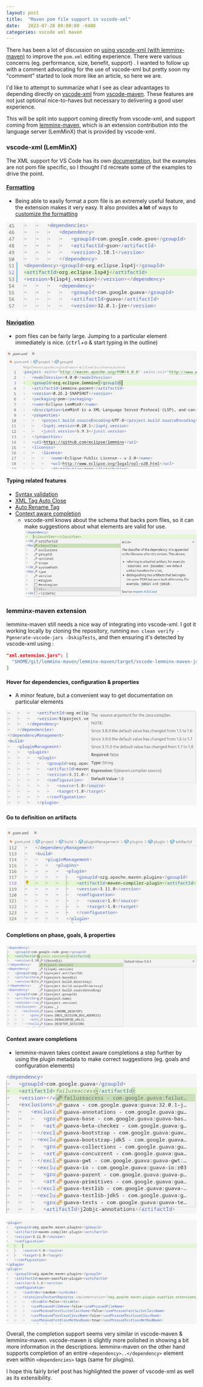 ```yaml
---
layout: post
title:  "Maven pom file support in vscode-xml"
date:   2023-07-28 09:00:00 -0400
categories: vscode xml maven
---
```


There has been a lot of discussion on [using vscode-xml (with lemminx-maven)](https://github.com/microsoft/vscode-maven/issues/47) to improve the `pom.xml` editing experience. There were various concerns (eg. performance, size, benefit, support) . I wanted to follow up with a comment advocating for the use of vscode-xml but pretty soon my "comment" started to look more like an article, so here we are.

I'd like to attempt to summarize what I see as clear advantages to depending directly on [vscode-xml](https://github.com/redhat-developer/vscode-xml/) from [vscode-maven](https://github.com/microsoft/vscode-maven/). These features are not just optional nice-to-haves but necessary to delivering a good user experience.

This will be split into support coming directly from vscode-xml, and support coming from [lemminx-maven](https://github.com/eclipse/lemminx-maven/), which is an extension contribution into the language server (LemMinX) that is provided by vscode-xml.


### vscode-xml (LemMinX)

The XML support for VS Code has its own [documentation](https://github.com/redhat-developer/vscode-xml/blob/main/docs/Features/XMLFeatures.md#xml-features), but the examples are not pom file specific, so I thought I'd recreate some of the examples to drive the point.

#### [Formatting](https://github.com/redhat-developer/vscode-xml/blob/main/docs/Features/XMLFeatures.md#formatting)
- Being able to easily format a pom file is an extremely useful feature, and the extension makes it very easy. It also provides **a lot** of ways to [customize the formatting](https://github.com/redhat-developer/vscode-xml/blob/main/docs/Formatting.md)

![format-selected-element](/assets/vscode-xml-pomfile-support/format-selected-element.gif)

#### [Navigation](https://github.com/redhat-developer/vscode-xml/blob/main/docs/Features/XMLFeatures.md#symbols-from-outline-and-breadcrumbs)
- pom files can be fairly large. Jumping to a particular element immediately is nice. (<kbd>ctrl</kbd>+<kbd>o</kbd> & start typing in the outline)

![xml-outline-navigation](/assets/vscode-xml-pomfile-support/xml-outline-navigation.gif)

#### Typing related features
  - [Syntax validation](https://github.com/redhat-developer/vscode-xml/blob/main/docs/Features/XMLFeatures.md#syntax-validation)
  - [XML Tag Auto Close](https://github.com/redhat-developer/vscode-xml/blob/main/docs/Features/XMLFeatures.md#xml-tag-auto-close)
  - [Auto Rename Tag](https://github.com/redhat-developer/vscode-xml/blob/main/docs/Features/XMLFeatures.md#auto-rename-tag)
  - [Context aware completion](https://github.com/redhat-developer/vscode-xml/blob/main/docs/Features/XMLFeatures.md#completion-based-on-xsd)
    - vscode-xml knows about the schema that backs pom files, so it can make suggestions about what elements are valid for use.
    ![completion-context-aware](/assets/vscode-xml-pomfile-support/completion-context-aware.png)


### lemminx-maven extension

lemminx-maven still needs a nice way of integrating into vscode-xml. I got it working locally by cloning the repository, running `mvn clean verify -Pgenerate-vscode-jars -DskipTests`, and then ensuring it's detected by vscode-xml using :
```json
"xml.extension.jars": [
  "$HOME/git/lemminx-maven/lemminx-maven/target/vscode-lemminx-maven-jars/*.jar"
]
```

#### Hover for dependencies, configuration & properties

- A minor feature, but a convenient way to get documentation on particular elements

![hover-plugin-configuration-element](/assets/vscode-xml-pomfile-support/hover-plugin-configuration-element.png)

#### Go to definition on artifacts

![definition-artifact.](/assets/vscode-xml-pomfile-support/definition-artifact.gif)

#### Completions on phase, goals, & properties

![completion-properties](/assets/vscode-xml-pomfile-support/completion-properties.png)

#### Context aware completions
- lemminx-maven takes context aware completions a step further by using the plugin metadata to make correct suggestions (eg. goals and configuration elements)

![completion-artifactid](/assets/vscode-xml-pomfile-support/completion-artifactid.png)

![completion-plugin-configuration-elements](/assets/vscode-xml-pomfile-support/completion-plugin-configuration-elements.gif)

Overall, the completion support seems very similar in vscode-maven & lemminx-maven. vscode-maven is slightly more polished in showing a bit more information in the descriptions. lemminx-maven on the other hand supports completion of an entire `<dependency>..</dependency>` element even within `<dependencies>` tags (same for plugins).

I hope this fairly brief post has highlighted the power of vscode-xml as well as its extensibility.

